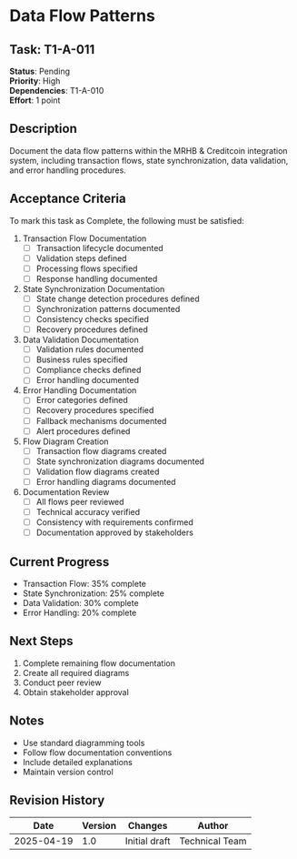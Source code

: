 # Data Flow Patterns

## Task: T1-A-011
**Status**: Pending  
**Priority**: High  
**Dependencies**: T1-A-010  
**Effort**: 1 point

## Description
Document the data flow patterns within the MRHB & Creditcoin integration system, including transaction flows, state synchronization, data validation, and error handling procedures.

## Acceptance Criteria
To mark this task as Complete, the following must be satisfied:

1. Transaction Flow Documentation
   - [ ] Transaction lifecycle documented
   - [ ] Validation steps defined
   - [ ] Processing flows specified
   - [ ] Response handling documented

2. State Synchronization Documentation
   - [ ] State change detection procedures defined
   - [ ] Synchronization patterns documented
   - [ ] Consistency checks specified
   - [ ] Recovery procedures defined

3. Data Validation Documentation
   - [ ] Validation rules documented
   - [ ] Business rules specified
   - [ ] Compliance checks defined
   - [ ] Error handling documented

4. Error Handling Documentation
   - [ ] Error categories defined
   - [ ] Recovery procedures specified
   - [ ] Fallback mechanisms documented
   - [ ] Alert procedures defined

5. Flow Diagram Creation
   - [ ] Transaction flow diagrams created
   - [ ] State synchronization diagrams documented
   - [ ] Validation flow diagrams created
   - [ ] Error handling diagrams documented

6. Documentation Review
   - [ ] All flows peer reviewed
   - [ ] Technical accuracy verified
   - [ ] Consistency with requirements confirmed
   - [ ] Documentation approved by stakeholders

## Current Progress
- Transaction Flow: 35% complete
- State Synchronization: 25% complete
- Data Validation: 30% complete
- Error Handling: 20% complete

## Next Steps
1. Complete remaining flow documentation
2. Create all required diagrams
3. Conduct peer review
4. Obtain stakeholder approval

## Notes
- Use standard diagramming tools
- Follow flow documentation conventions
- Include detailed explanations
- Maintain version control

## Revision History

| Date | Version | Changes | Author |
|------|---------|---------|--------|
| 2025-04-19 | 1.0 | Initial draft | Technical Team | 